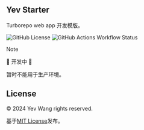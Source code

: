 ## Yev Starter

Turborepo web app 开发模版。

![GitHub License](https://img.shields.io/github/license/wangyewei/yev-stater)
![GitHub Actions Workflow Status](https://img.shields.io/github/actions/workflow/status/wangyewei/yev-starter/.github%2Fworkflows%2Fci.yaml)

> [!NOTE]
> 🚧 开发中 🚧
>
> 暂时不能用于生产环境。

## License

&copy; 2024 Yev Wang rights reserved.

基于[MIT License](https://github.com/wangyewei/yev/blob/main/LICENSE)发布。
